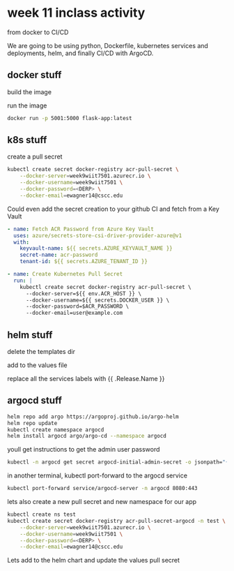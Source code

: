 # week 11 inclass activity

from docker to CI/CD

We are going to be using python, Dockerfile, kubernetes services and deployments, helm, and finally CI/CD with ArgoCD.

## docker stuff

build the image

run the image

```bash
docker run -p 5001:5000 flask-app:latest
```

## k8s stuff

create a pull secret

```bash
kubectl create secret docker-registry acr-pull-secret \
    --docker-server=week9wiit7501.azurecr.io \
    --docker-username=week9wiit7501 \
    --docker-password=<DERP> \
    --docker-email=ewagner14@cscc.edu
```

Could even add the secret creation to your github CI and fetch from a Key Vault

```yaml
- name: Fetch ACR Password from Azure Key Vault
  uses: azure/secrets-store-csi-driver-provider-azure@v1
  with:
    keyvault-name: ${{ secrets.AZURE_KEYVAULT_NAME }}
    secret-name: acr-password
    tenant-id: ${{ secrets.AZURE_TENANT_ID }}

- name: Create Kubernetes Pull Secret
  run: |
    kubectl create secret docker-registry acr-pull-secret \
      --docker-server=${{ env.ACR_HOST }} \
      --docker-username=${{ secrets.DOCKER_USER }} \
      --docker-password=$ACR_PASSWORD \
      --docker-email=user@example.com
```

## helm stuff

delete the templates dir

add to the values file

replace all the services labels with {{ .Release.Name }}

## argocd stuff

```bash
helm repo add argo https://argoproj.github.io/argo-helm
helm repo update
kubectl create namespace argocd
helm install argocd argo/argo-cd --namespace argocd


```


youll get instructions to get the admin user password

```bash
kubectl -n argocd get secret argocd-initial-admin-secret -o jsonpath="{.data.password}" | base64 -d
```

in another terminal, kubectl port-forward to the argocd service

```bash
kubectl port-forward service/argocd-server -n argocd 8080:443
```

lets also create a new pull secret and new namespace for our app

```bash
kubectl create ns test
kubectl create secret docker-registry acr-pull-secret-argocd -n test \
    --docker-server=week9wiit7501.azurecr.io \
    --docker-username=week9wiit7501 \
    --docker-password=<DERP> \
    --docker-email=ewagner14@cscc.edu

```

Lets add to the helm chart and update the values pull secret

